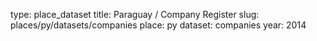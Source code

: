 type: place_dataset
title: Paraguay / Company Register
slug: places/py/datasets/companies
place: py
dataset: companies
year: 2014
